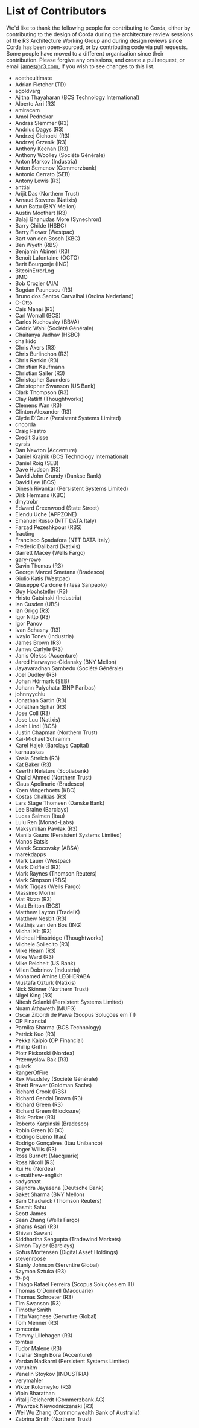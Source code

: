 # List of Contributors

We'd like to thank the following people for contributing to Corda, either by
contributing to the design of Corda during the architecture review sessions of the
R3 Architecture Working Group and during design reviews since Corda has been
open-sourced, or by contributing code via pull requests. Some people have
moved to a different organisation since their contribution. Please forgive any
omissions, and create a pull request, or email <james@r3.com>, if you wish to
see changes to this list.

* acetheultimate
* Adrian Fletcher (TD)
* agoldvarg
* Ajitha Thayaharan (BCS Technology International)
* Alberto Arri (R3)
* amiracam
* Amol Pednekar
* Andras Slemmer (R3)
* Andrius Dagys (R3)
* Andrzej Cichocki (R3)
* Andrzej Grzesik (R3)
* Anthony Keenan (R3)
* Anthony Woolley (Société Générale)
* Anton Markov (Industria)
* Anton Semenov (Commerzbank)
* Antonio Cerrato (SEB)
* Antony Lewis (R3)
* anttiai
* Arijit Das (Northern Trust)
* Arnaud Stevens (Natixis)
* Arun Battu (BNY Mellon)
* Austin Moothart (R3)
* Balaji Bhanudas More (Synechron)
* Barry Childe (HSBC)
* Barry Flower (Westpac)
* Bart van den Bosch (KBC)
* Ben Wyeth (RBS)
* Benjamin Abineri (R3)
* Benoit Lafontaine (OCTO)
* Berit Bourgonje (ING)
* BitcoinErrorLog
* BMO
* Bob Crozier (AIA)
* Bogdan Paunescu (R3)
* Bruno dos Santos Carvalhal (Ordina Nederland)
* C-Otto
* Cais Manai (R3)
* Carl Worrall (BCS)
* Carlos Kuchovsky (BBVA)
* Cédric Wahl (Société Générale)
* Chaitanya Jadhav (HSBC)
* chalkido
* Chris Akers (R3)
* Chris Burlinchon (R3)
* Chris Rankin (R3)
* Christian Kaufmann
* Christian Sailer (R3)
* Christopher Saunders
* Christopher Swanson (US Bank)
* Clark Thompson (R3)
* Clay Ratliff (Thoughtworks)
* Clemens Wan (R3)
* Clinton Alexander (R3)
* Clyde D'Cruz (Persistent Systems Limited)
* cncorda
* Craig Pastro
* Credit Suisse
* cyrsis
* Dan Newton (Accenture)
* Daniel Krajnik (BCS Technology International)
* Daniel Roig (SEB)
* Dave Hudson (R3)
* David John Grundy (Dankse Bank)
* David Lee (BCS)
* Dinesh Rivankar (Persistent Systems Limited)
* Dirk Hermans (KBC)
* dmytrobr
* Edward Greenwood (State Street)
* Elendu Uche (APPZONE)
* Emanuel Russo (NTT DATA Italy)
* Farzad Pezeshkpour (RBS)
* fracting
* Francisco Spadafora (NTT DATA Italy)
* Frederic Dalibard (Natixis)
* Garrett Macey (Wells Fargo)
* gary-rowe
* Gavin Thomas (R3)
* George Marcel Smetana (Bradesco)
* Giulio Katis (Westpac)
* Giuseppe Cardone (Intesa Sanpaolo)
* Guy Hochstetler (R3)
* Hristo Gatsinski (Industria)
* Ian Cusden (UBS)
* Ian Grigg (R3)
* Igor Nitto (R3)
* Igor Panov
* Ivan Schasny (R3)
* Ivaylo Tonev (Industria)
* James Brown (R3)
* James Carlyle (R3)
* Janis Olekss (Accenture)
* Jared Harwayne-Gidansky (BNY Mellon)
* Jayavaradhan Sambedu (Société Générale)
* Joel Dudley (R3)
* Johan Hörmark (SEB)
* Johann Palychata (BNP Paribas)
* johnnyychiu
* Jonathan Sartin (R3)
* Jonathan Sphar (R3)
* Jose Coll (R3)
* Jose Luu (Natixis)
* Josh Lindl (BCS)
* Justin Chapman (Northern Trust)
* Kai-Michael Schramm
* Karel Hajek (Barclays Capital)
* karnauskas
* Kasia Streich (R3)
* Kat Baker (R3)
* Keerthi Nelaturu (Scotiabank)
* Khaild Ahmed (Northern Trust)
* Klaus Apolinario (Bradesco)
* Koen Vingerhoets (KBC)
* Kostas Chalkias (R3)
* Lars Stage Thomsen (Danske Bank)
* Lee Braine (Barclays)
* Lucas Salmen (Itau)
* Lulu Ren (Monad-Labs)
* Maksymilian Pawlak (R3)
* Manila Gauns (Persistent Systems Limited)
* Manos Batsis
* Marek Scocovsky (ABSA)
* marekdapps
* Mark Lauer (Westpac)
* Mark Oldfield (R3)
* Mark Raynes (Thomson Reuters)
* Mark Simpson (RBS)
* Mark Tiggas (Wells Fargo)
* Massimo Morini
* Mat Rizzo (R3)
* Matt Britton (BCS)
* Matthew Layton (TradeIX)
* Matthew Nesbit (R3)
* Matthijs van den Bos (ING)
* Michal Kit (R3)
* Micheal Hinstridge (Thoughtworks)
* Michele Sollecito (R3)
* Mike Hearn (R3)
* Mike Ward (R3)
* Mike Reichelt (US Bank)
* Milen Dobrinov (Industria)
* Mohamed Amine LEGHERABA
* Mustafa Ozturk (Natixis)
* Nick Skinner (Northern Trust)
* Nigel King (R3)
* Nitesh Solanki (Persistent Systems Limited)
* Nuam Athaweth (MUFG)
* Oscar Zibordi de Paiva (Scopus Soluções em TI)
* OP Financial
* Parnika Sharma (BCS Technology)
* Patrick Kuo (R3)
* Pekka Kaipio (OP Financial)
* Phillip Griffin
* Piotr Piskorski (Nordea)
* Przemyslaw Bak (R3)
* quiark
* RangerOfFire
* Rex Maudsley (Société Générale)
* Rhett Brewer (Goldman Sachs)
* Richard Crook (RBS)
* Richard Gendal Brown (R3)
* Richard Green (R3)
* Richard Green (Blocksure)
* Rick Parker (R3)
* Roberto Karpinski (Bradesco)
* Robin Green (CIBC)
* Rodrigo Bueno (Itau)
* Rodrigo Gonçalves (Itau Unibanco)
* Roger Willis (R3)
* Ross Burnett (Macquarie)
* Ross Nicoll (R3)
* Rui Hu (Nordea)
* s-matthew-english
* sadysnaat
* Sajindra Jayasena (Deutsche Bank)
* Saket Sharma (BNY Mellon)
* Sam Chadwick (Thomson Reuters)
* Sasmit Sahu
* Scott James
* Sean Zhang (Wells Fargo)
* Shams Asari (R3)
* Shivan Sawant
* Siddhartha Sengupta (Tradewind Markets)
* Simon Taylor (Barclays)
* Sofus Mortensen (Digital Asset Holdings)
* stevenroose
* Stanly Johnson (Servntire Global)
* Szymon Sztuka (R3)
* tb-pq
* Thiago Rafael Ferreira (Scopus Soluções em TI)
* Thomas O'Donnell (Macquarie)
* Thomas Schroeter (R3)
* Tim Swanson (R3)
* Timothy Smith
* Tittu Varghese (Servntire Global)
* Tom Menner (R3)
* tomconte
* Tommy Lillehagen (R3)
* tomtau
* Tudor Malene (R3)
* Tushar Singh Bora (Accenture)
* Vardan Nadkarni (Persistent Systems Limited)
* varunkm
* Venelin Stoykov (INDUSTRIA)
* verymahler
* Viktor Kolomeyko (R3)
* Vipin Bharathan
* Vitalij Reicherdt (Commerzbank AG)
* Wawrzek Niewodniczanski (R3)
* Wei Wu Zhang (Commonwealth Bank of Australia)
* Zabrina Smith (Northern Trust)
